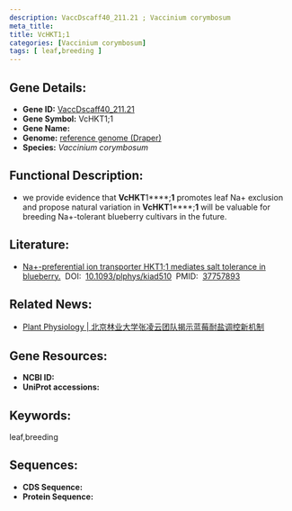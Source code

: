 ```yaml
---
description: VaccDscaff40_211.21 ; Vaccinium corymbosum
meta_title:
title: VcHKT1;1
categories: [Vaccinium corymbosum]
tags: [ leaf,breeding ]
---
```


## Gene Details:
- **Gene ID:**	[VaccDscaff40_211.21]()
- **Gene Symbol:** VcHKT1;1
- **Gene Name:** 
- **Genome:** [reference genome (Draper)]()
- **Species:** *Vaccinium corymbosum*

## Functional Description:
   - we provide evidence that **VcHKT**1****;**1** promotes leaf Na+ exclusion and propose natural variation in **VcHKT**1****;**1** will be valuable for breeding Na+-tolerant blueberry cultivars in the future.

## Literature:
   - [Na+-preferential ion transporter HKT1;1 mediates salt tolerance in blueberry.]( https://academic.oup.com/plphys/advance-article/doi/10.1093/plphys/kiad510/7284013?login=true)&nbsp;&nbsp;DOI:&nbsp;&nbsp;[10.1093/plphys/kiad510](https://academic.oup.com/plphys/advance-article/doi/10.1093/plphys/kiad510/7284013?login=true)&nbsp;&nbsp;PMID:&nbsp;&nbsp;[37757893](https://pubmed.ncbi.nlm.nih.gov/37757893/)

## Related News:
   - [Plant Physiology | 北京林业大学张凌云团队揭示蓝莓耐盐调控新机制](https://mp.weixin.qq.com/s?__biz=Mzg3MDEwNDEyMg==&mid=2247556914&idx=5&sn=fb4aa1e449bc0d2bb8032ada2e4972f0&chksm=441dc280f05ffd9c11ec1d711ad2bc1d197b10bd94c0b077fc6f7960a967e69860cad9ca5137&scene=27#wechat_redirect)

## Gene Resources:
- **NCBI ID:** [](https://www.ncbi.nlm.nih.gov/gene/?term=)
- **UniProt accessions:** [](https://www.uniprot.org/uniprotkb//entry)

## Keywords:
leaf,breeding

## Sequences:
- **CDS Sequence:**
- **Protein Sequence:**
